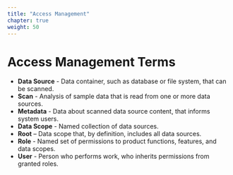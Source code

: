 ```yaml
---
title: "Access Management"
chapter: true
weight: 50
---
```


# Access Management Terms
- __Data Source__ - Data container, such as database or file system, that can be scanned.
- __Scan__ - Analysis of sample data that is read from one or more data sources.
- __Metadata__ - Data about scanned data source content, that informs system users.
- __Data Scope__ - Named collection of data sources.
- __Root__ – Data scope that, by definition, includes all data sources.
- __Role__ - Named set of permissions to product functions, features, and data scopes.
- __User__ - Person who performs work, who inherits permissions from granted roles.